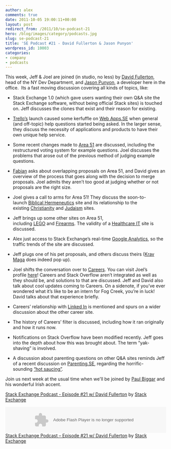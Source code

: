 ```yaml
---
author: alex
comments: true
date: 2011-10-05 19:00:11+00:00
layout: post
redirect_from: /2011/10/se-podcast-21
hero: /blog/images/category/podcasts.jpg
slug: se-podcast-21
title: 'SE Podcast #21 - David Fullerton & Jason Punyon'
wordpress_id: 10003
categories:
- company
- podcasts
---
```


This week, Jeff & Joel are joined (in studio, no less) by [David Fullerton](http://stackoverflow.com/users/91687/david-fullerton), head of the NY Dev Department, and [Jason Punyon](http://stackoverflow.com/users/6212/jason-punyon), a developer here in the office.  Its a fast moving discussion covering all kinds of topics, like:



	
  * Stack Exchange 1.0 (which gave users wanting their own Q&A site the Stack Exchange software, without being official Stack sites) is touched on. Jeff discusses the clones that exist and their reason for existing.

	
  * [Trello’s](https://trello.com/) launch caused some kerfuffle on [Web Apps.SE](http://webapps.stackexchange.com/) when general (and off-topic) help questions started being asked. In the larger sense, they discuss the necessity of applications and products to have their own unique help service.

	
  * Some recent changes made to [Area 51](http://area51.stackexchange.com/) are discussed, including the restructured voting system for example questions. Joel discusses the problems that arose out of the previous method of judging example questions.

	
  * [Fabian](http://skeptics.stackexchange.com/users/5/fabian) asks about overlapping proposals on Area 51, and David gives an overview of the process that goes along with the decision to merge proposals. Joel admits they aren’t too good at judging whether or not proposals are the right size.

	
  * Joel gives a call to arms for Area 51! They discuss the soon-to-launch [Biblical Hermeneutics](http://area51.stackexchange.com/proposals/1817/biblical-hermeneutics) site and its relationship to the existing [Christianity](http://christianity.stackexchange.com/) and [Judaism](http://judaism.stackexchange.com/) sites.

	
  * Jeff brings up some other sites on Area 51, including [LEGO](http://area51.stackexchange.com/proposals/10919/lego) and [Firearms](http://area51.stackexchange.com/proposals/164/firearms). The validity of a [Healthcare IT](http://area51.stackexchange.com/proposals/6433/healthcare-it) site is discussed.

	
  * Alex just access to Stack Exchange’s real-time [Google Analytics](http://www.google.com/analytics/), so the traffic trends of the site are discussed.

	
  * Jeff plugs one of his pet proposals, and others discuss theirs ([Krav Maga](http://en.wikipedia.org/wiki/Krav_Maga) does indeed pop up).

	
  * Joel shifts the conversation over to [Careers](http://careers.stackoverflow.com/). You can visit Joel’s profile [here](http://careers.stackoverflow.com/spolsky)! Careers and Stack Overflow aren’t integrated as well as they should be, and solutions to that are discussed. Jeff and David also talk about cool updates coming to Careers. On a sidenote, if you’ve ever wondered what it’s like to be an intern for Fog Creek, you’re in luck! David talks about that experience briefly.

	
  * Careers’ relationship with [Linked In](http://www.linkedin.com/) is mentioned and spurs on a wider discussion about the other career site.

	
  * The history of Careers’ filter is discussed, including how it ran originally and how it runs now.

	
  * Notifications on Stack Overflow have been modified recently. Jeff goes into the depth about how this was brought about. The term “yak-shaving” is involved.

	
  * A discussion about parenting questions on other Q&A sites reminds Jeff of a recent discussion on [Parenting.SE](http://parenting.stackexchange.com/), regarding the horrific-sounding [“hot saucing”](http://parenting.stackexchange.com/questions/3085/has-anyone-used-hot-saucing-is-it-bad-parenting).


Join us next week at the usual time when we'll be joined by [Paul Biggar](http://paulbiggar.com/) and his wonderful Irish accent.

[Stack Exchange Podcast - Episode #21 w/ David Fullerton](http://soundcloud.com/stack-exchange/stack-exchange-podcast-21) by [Stack Exchange](http://soundcloud.com/stack-exchange)

<p><object width="100%" height="81" classid="clsid:d27cdb6e-ae6d-11cf-96b8-444553540000" codebase="http://download.macromedia.com/pub/shockwave/cabs/flash/swflash.cab#version=6,0,40,0"><param name="allowscriptaccess" value="always" /><param name="src" value="http://player.soundcloud.com/player.swf?url=http%3A%2F%2Fapi.soundcloud.com%2Ftracks%2F24810127" /><embed width="100%" height="81" type="application/x-shockwave-flash" src="http://player.soundcloud.com/player.swf?url=http%3A%2F%2Fapi.soundcloud.com%2Ftracks%2F24810127" allowscriptaccess="always" /></object> <span><a href="http://soundcloud.com/stack-exchange/stack-exchange-podcast-21">Stack Exchange Podcast &#8211; Episode #21 w/ David Fullerton</a> by <a href="http://soundcloud.com/stack-exchange">Stack Exchange</a></span></p>